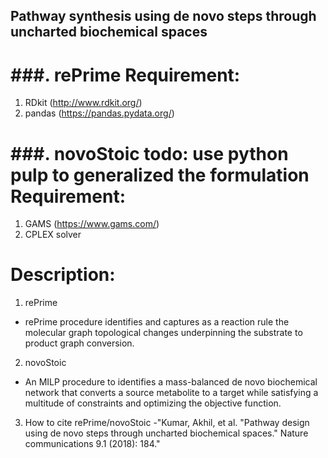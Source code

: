 ## Pathway synthesis using de novo steps through uncharted biochemical spaces
###. rePrime
Requirement:
===========
1. RDkit (http://www.rdkit.org/)
2. pandas (https://pandas.pydata.org/)

###. novoStoic
todo: use python pulp to generalized the formulation
Requirement:
===========
1. GAMS (https://www.gams.com/)
2. CPLEX solver


Description:
===========
1. rePrime 
- rePrime procedure identifies and captures as a reaction rule the molecular graph topological changes underpinning the substrate to product graph conversion. 

2. novoStoic
- An MILP procedure to identifies a mass-balanced de novo biochemical network that converts a source metabolite to a target while satisfying a multitude of constraints and optimizing the objective function.

3. How to cite rePrime/novoStoic
-"Kumar, Akhil, et al. "Pathway design using de novo steps through uncharted biochemical spaces." Nature communications 9.1 (2018): 184." 